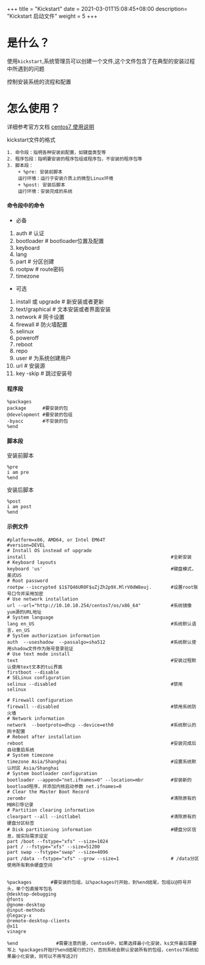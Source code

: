 +++
title = "Kickstart"
date =  2021-03-01T15:08:45+08:00
description= "Kickstart 启动文件"
weight = 5
+++

# 是什么？

使用`kickstart`,系统管理员可以创建一个文件,这个文件包含了在典型的安装过程中所遇到的问题

控制安装系统的流程和配置

# 怎么使用？

详细参考官方文档 [centos7 使用说明](https://access.redhat.com/documentation/en-us/red_hat_enterprise_linux/6/html/installation_guide/s1-kickstart2-options)


kickstart文件的格式

```shell
1. 命令段：指明各种安装前配置，如键盘类型等
2. 程序包段：指明要安装的程序包组或程序包，不安装的程序包等
3. 脚本段：
    + %pre: 安装前脚本
    运行环境：运行于安装介质上的微型Linux环境
    + %post: 安装后脚本
    运行环境：安装完成的系统

```

#### 命令段中的命令

* 必备

1. auth  # 认证
2. bootloader  # bootloader位置及配置
3. keyboard
4. lang
5. part  # 分区创建
6. rootpw  # route密码
7. timezone


* 可选

1. install 或 upgrade # 新安装或者更新
2. text/graphical # 文本安装或者界面安装
3. network # 网卡设置
4. firewall # 防火墙配置
5. selinux 
6. poweroff
7. reboot
8. repo
9. user  # 为系统创建用户
10. url  # 安装源
11. key -skip # 跳过安装号

#### 程序段


```shell
%packages
package      #要安装的包
@development #要安装的包组
-byacc       #不安装的包
%end
```

#### 脚本段

安装前脚本

```shell
%pre
i am pre
%end
```

安装后脚本

```shell
%post
i am post
%end
```

#### 示例文件

```shell
#platform=x86, AMD64, or Intel EM64T
#version=DEVEL
# Install OS instead of upgrade
install                                                     #全新安装
# Keyboard layouts
keyboard 'us'                                               #键盘模式，美式US
# Root password
rootpw --iscrypted $1$7Q46UR0F$uZjZh2p9X.MlrV0dW8euj.       #设置root账号口令并采用加密
# Use network installation
url --url="http://10.10.10.254/centos7/os/x86_64"           #系统镜像yum源的URL地址
# System language
lang en_US                                                  #系统默认语言，en_US
# System authorization information
auth  --useshadow  --passalgo=sha512                        #系统默认使用shadow文件作为账号登录验证
# Use text mode install
text                                                        #安装过程默认使用text文本的tui界面
firstboot --disable
# SELinux configuration
selinux --disabled                                          #禁用selinux

# Firewall configuration
firewall --disabled                                         #禁用系统防火墙
# Network information
network  --bootproto=dhcp --device=eth0                     #系统默认的网卡配置
# Reboot after installation
reboot                                                      #安装完成后自动重启系统
# System timezone
timezone Asia/Shanghai                                      #设置系统默认时区 Asia/Shanghai
# System bootloader configuration
bootloader --append="net.ifnames=0" --location=mbr          #安装新的bootload程序，并添加内核启动参数 net.ifnames=0
# Clear the Master Boot Record
zerombr                                                     #清除原有的MBR引导记录
# Partition clearing information
clearpart --all --initlabel                                 #清除原有的硬盘分区标签
# Disk partitioning information                             #硬盘分区信息，按实际需求设定
part /boot --fstype="xfs" --size=1024
part / --fstype="xfs" --size=51200
part swap --fstype="swap" --size=4096
part /data --fstype="xfs" --grow --size=1                   # /data分区使用所有剩余硬盘空间


%packages       #要安装的包组，以%packages行开始，到%end结尾，包组以@符号开头，单个包直接写包名
@desktop-debugging
@fonts
@gnome-desktop
@input-methods
@legacy-x
@remote-desktop-clients
@x11
vinagre

%end              #需要注意的是，centos6中，如果选择最小化安装，ks文件最后需要写上 %packages开始行%end结尾行的2行，否则系统会默认安装所有的包组，centos7系统如果最小化安装，则可以不用写这2行
```
